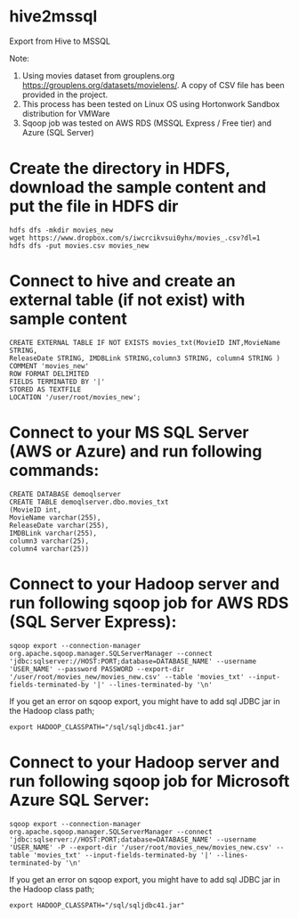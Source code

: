 # hive2mssql
Export from Hive to MSSQL

Note: 
1) Using movies dataset from grouplens.org https://grouplens.org/datasets/movielens/. A copy of CSV file has been provided in the project.
2) This process has been tested on Linux OS using Hortonwork Sandbox distribution for VMWare 
3) Sqoop job was tested on AWS RDS (MSSQL Express / Free tier) and Azure (SQL Server)

# Create the directory in HDFS, download the sample content and put the file in HDFS dir

    hdfs dfs -mkdir movies_new
    wget https://www.dropbox.com/s/iwcrcikvsui0yhx/movies_.csv?dl=1
    hdfs dfs -put movies.csv movies_new

# Connect to hive and create an external table (if not exist) with sample content

    CREATE EXTERNAL TABLE IF NOT EXISTS movies_txt(MovieID INT,MovieName STRING, 
    ReleaseDate STRING, IMDBLink STRING,column3 STRING, column4 STRING )
    COMMENT 'movies_new'
    ROW FORMAT DELIMITED
    FIELDS TERMINATED BY '|'
    STORED AS TEXTFILE
    LOCATION '/user/root/movies_new';
    
# Connect to your MS SQL Server (AWS or Azure) and run following commands:

    CREATE DATABASE demoqlserver
    CREATE TABLE demoqlserver.dbo.movies_txt
    (MovieID int,
    MovieName varchar(255),
    ReleaseDate varchar(255),
    IMDBLink varchar(255),
    column3 varchar(25),
    column4 varchar(25))
    
# Connect to your Hadoop server and run following sqoop job for AWS RDS (SQL Server Express):

    sqoop export --connection-manager org.apache.sqoop.manager.SQLServerManager --connect 'jdbc:sqlserver://HOST:PORT;database=DATABASE_NAME' --username 'USER_NAME' --password PASSWORD --export-dir '/user/root/movies_new/movies_new.csv' --table 'movies_txt' --input-fields-terminated-by '|' --lines-terminated-by '\n'

If you get an error on sqoop export, you might have to add sql JDBC jar in the Hadoop class path;

    export HADOOP_CLASSPATH="/sql/sqljdbc41.jar"
    
    
# Connect to your Hadoop server and run following sqoop job for Microsoft Azure SQL Server:

    sqoop export --connection-manager org.apache.sqoop.manager.SQLServerManager --connect 'jdbc:sqlserver://HOST:PORT;database=DATABASE_NAME' --username 'USER_NAME' -P --export-dir '/user/root/movies_new/movies_new.csv' --table 'movies_txt' --input-fields-terminated-by '|' --lines-terminated-by '\n'

If you get an error on sqoop export, you might have to add sql JDBC jar in the Hadoop class path;

    export HADOOP_CLASSPATH="/sql/sqljdbc41.jar"    
